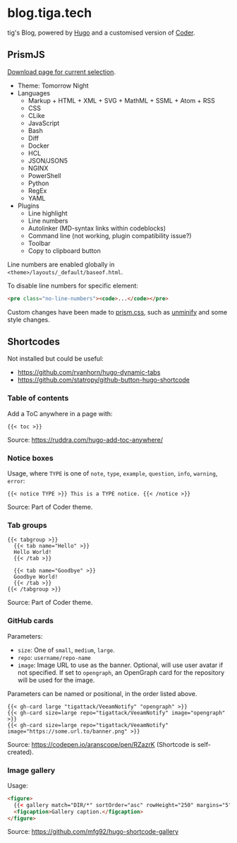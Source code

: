 # blog.tiga.tech

tig's Blog, powered by [Hugo](https://gohugo.io/) and a customised version of [Coder](https://github.com/luizdepra/hugo-coder/).

## PrismJS

[Download page for current selection](https://prismjs.com/download.html#themes=prism-tomorrow&languages=markup+css+clike+javascript+bash+diff+docker+hcl+json+json5+nginx+powershell+python+regex+yaml&plugins=line-highlight+line-numbers+autolinker+command-line+toolbar+copy-to-clipboard).

* Theme: Tomorrow Night
* Languages
    * Markup + HTML + XML + SVG + MathML + SSML + Atom + RSS
    * CSS
    * CLike
    * JavaScript
    * Bash
    * Diff
    * Docker
    * HCL
    * JSON/JSON5
    * NGINX
    * PowerShell
    * Python
    * RegEx
    * YAML
* Plugins
    * Line highlight
    * Line numbers
    * Autolinker (MD-syntax links within codeblocks)
    * Command line (not working, plugin compatibility issue?)
    * Toolbar
    * Copy to clipboard button

Line numbers are enabled globally in `<theme>/layouts/_default/baseof.html`.

To disable line numbers for specific element:
```html
<pre class="no-line-numbers"><code>...</code></pre>
```

Custom changes have been made to [prism.css](static/css/prism.css), such as [unminify](https://unminify.com/) and some style changes.

## Shortcodes

Not installed but could be useful:

* <https://github.com/rvanhorn/hugo-dynamic-tabs>
* <https://github.com/statropy/github-button-hugo-shortcode>


### Table of contents

Add a ToC anywhere in a page with:

```text
{{< toc >}}
```

Source: <https://ruddra.com/hugo-add-toc-anywhere/>

### Notice boxes

Usage, where `TYPE` is one of `note`, `type`, `example`, `question`, `info`, `warning`, `error`:

```text
{{< notice TYPE >}} This is a TYPE notice. {{< /notice >}}
```

Source: Part of Coder theme.

### Tab groups

```text
{{< tabgroup >}}
  {{< tab name="Hello" >}}
  Hello World!
  {{< /tab >}}

  {{< tab name="Goodbye" >}}
  Goodbye World!
  {{< /tab >}}
{{< /tabgroup >}}
```

Source: Part of Coder theme.

### GitHub cards

Parameters:
* `size`: One of `small`, `medium`, `large`.
* `repo`: `username/repo-name`
* `image`: Image URL to use as the banner. Optional, will use user avatar if not specified. If set to `opengraph`, an OpenGraph card for the repository will be used for the image.

Parameters can be named or positional, in the order listed above.

```text
{{< gh-card large "tigattack/VeeamNotify" "opengraph" >}}
{{< gh-card size=large repo="tigattack/VeeamNotify" image="opengraph" >}}
{{< gh-card size=large repo="tigattack/VeeamNotify" image="https://some.url.to/banner.png" >}}
```

Source: <https://codepen.io/aranscope/pen/RZazrK> (Shortcode is self-created).

### Image gallery

Usage:

```html
<figure>
  {{< gallery match="DIR/*" sortOrder="asc" rowHeight="250" margins="5" thumbnailResizeOptions="600x600 q90 Lanczos" showExif=false previewType="blur" embedPreview="true" loadJQuery=true >}}
  <figcaption>Gallery caption.</figcaption>
</figure>
```

Source: <https://github.com/mfg92/hugo-shortcode-gallery>
